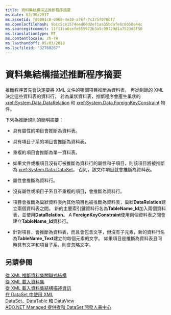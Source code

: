 ```yaml
---
title: 資料集結構描述推斷程序摘要
ms.date: 03/30/2017
ms.assetid: fd0891c8-d068-4e30-a76f-7c375f078bf7
ms.openlocfilehash: 9bcc5ce1574eed60d2ef1aa35bdafe8c6050e44c
ms.sourcegitcommit: 11f11ca6cefe555972b3a5c99729d1a7523d8f50
ms.translationtype: MT
ms.contentlocale: zh-TW
ms.lasthandoff: 05/03/2018
ms.locfileid: "32760267"
---
```

# <a name="summary-of-the-dataset-schema-inference-process"></a>資料集結構描述推斷程序摘要
推斷程序首先會決定要將 XML 文件的哪個項目推斷為資料表， 再從剩餘的 XML 決定這些資料表的資料行， 若為巢狀資料表，推斷程序會產生巢狀的 <xref:System.Data.DataRelation> 和 <xref:System.Data.ForeignKeyConstraint> 物件。  
  
 下列為推斷規則的簡明摘要：  
  
-   具有屬性的項目會推斷為資料表。  
  
-   具有項目子系的項目會推斷為資料表。  
  
-   重複的項目會推斷為單一資料表。  
  
-   如果文件或根項目沒有可被推斷為資料行的屬性和子項目，則該項目將被推斷為 <xref:System.Data.DataSet>。 否則，該文件項目就會推斷為資料表。  
  
-   屬性會推斷為資料行。  
  
-   沒有屬性或項目子系且不重複的項目，會推斷為資料行。  
  
-   項目會推斷為巢狀資料表內其他項目也被推斷為資料表，巢狀**DataRelation**建立兩個資料表之間。 新的主要索引鍵資料行名為**TableName_Id**加入兩個資料表，並使用**DataRelation**。 A **ForeignKeyConstraint**使用兩個資料表之間會建立**TableName_Id**資料行。  
  
-   針對項目，會推斷為資料表，而且會包含文字，但沒有子元素，新的資料行名為**TableName_Text**建立的每個元素的文字。 如果項目是推斷為資料表且同時具有文字和項目子系，則會忽略文字。  
  
## <a name="see-also"></a>另請參閱  
 [從 XML 推斷資料集關聯式結構](../../../../../docs/framework/data/adonet/dataset-datatable-dataview/inferring-dataset-relational-structure-from-xml.md)  
 [從 XML 載入資料集](../../../../../docs/framework/data/adonet/dataset-datatable-dataview/loading-a-dataset-from-xml.md)  
 [從 XML 載入資料集結構描述資訊](../../../../../docs/framework/data/adonet/dataset-datatable-dataview/loading-dataset-schema-information-from-xml.md)  
 [在 DataSet 中使用 XML](../../../../../docs/framework/data/adonet/dataset-datatable-dataview/using-xml-in-a-dataset.md)  
 [DataSet、DataTable 和 DataView](../../../../../docs/framework/data/adonet/dataset-datatable-dataview/index.md)  
 [ADO.NET Managed 提供者和 DataSet 開發人員中心](http://go.microsoft.com/fwlink/?LinkId=217917)
